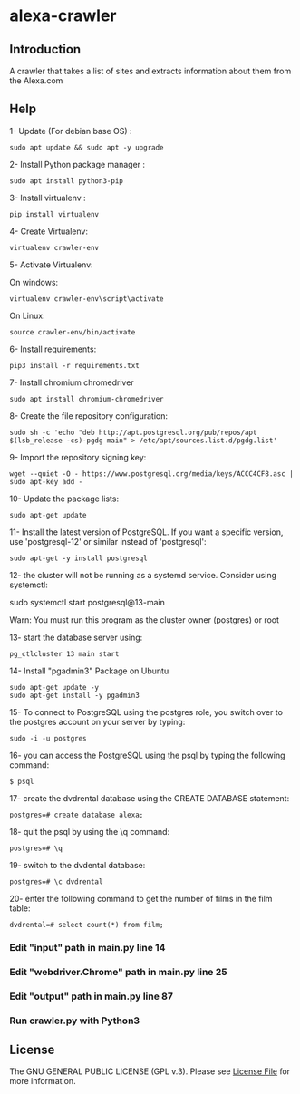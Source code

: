 # alexa-crawler
 

## Introduction
A crawler that takes a list of sites and extracts information about them from the Alexa.com 

##

##

##

## Help

1- Update (For debian base OS) :

    sudo apt update && sudo apt -y upgrade

2- Install Python package manager :

    sudo apt install python3-pip

3- Install virtualenv :

    pip install virtualenv

4- Create Virtualenv:

    virtualenv crawler-env
    
5- Activate Virtualenv:

On windows:

    virtualenv crawler-env\script\activate

On Linux:

    source crawler-env/bin/activate
    
6- Install requirements:

    pip3 install -r requirements.txt
    
7- Install chromium chromedriver

	sudo apt install chromium-chromedriver


8- Create the file repository configuration:

    sudo sh -c 'echo "deb http://apt.postgresql.org/pub/repos/apt $(lsb_release -cs)-pgdg main" > /etc/apt/sources.list.d/pgdg.list'

9- Import the repository signing key:

    wget --quiet -O - https://www.postgresql.org/media/keys/ACCC4CF8.asc | sudo apt-key add -

10- Update the package lists:

    sudo apt-get update

11- Install the latest version of PostgreSQL. If you want a specific version, use 'postgresql-12' or similar instead of 'postgresql':

    sudo apt-get -y install postgresql

12-  the cluster will not be running as a systemd service. Consider using systemctl:

  sudo systemctl start postgresql@13-main

Warn: You must run this program as the cluster owner (postgres) or root

13- start the database server using:

    pg_ctlcluster 13 main start

14- Install "pgadmin3" Package on Ubuntu

	sudo apt-get update -y
	sudo apt-get install -y pgadmin3

15- To connect to PostgreSQL using the postgres role, you switch over to the postgres account on your server by typing:

	sudo -i -u postgres

16- you can access the PostgreSQL using the psql by typing the following command:

	$ psql

17- create the dvdrental database using the CREATE DATABASE statement:

	postgres=# create database alexa;

18- quit the psql by using the \q command:

	postgres=# \q

19- switch to the dvdental database:

	postgres=# \c dvdrental

20- enter the following command to get the number of films in the film table:

	dvdrental=# select count(*) from film;






###   Edit  "input" path in main.py line 14

###   Edit  "webdriver.Chrome" path in main.py line 25

###  Edit  "output" path in main.py line 87

###  Run crawler.py with Python3 



## License

The GNU GENERAL PUBLIC LICENSE (GPL v.3). Please see [License File](LICENSE.md) for more information.

